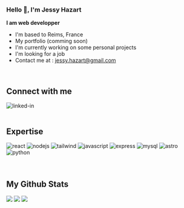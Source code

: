 ### Hello 👋, I'm Jessy Hazart

**I am web developper**

- I'm based to Reims, France
- My portfolio (comming soon)
- I'm currently working on some personal projects
- I'm looking for a job
- Contact me at : [jessy.hazart@gmail.com](jessy.hazart@gmail.com)

<br>

## Connect with me

[<img align="left" alt="linked-in" src="https://img.shields.io/badge/linkedin-%230077B5.svg?&style=for-the-badge&logo=linkedin&logoColor=white" />](https://www.linkedin.com/in/jessy-hazart3250/)

<br>
<br>

## Expertise

<div class="expert">
<img alt="react" src="https://img.shields.io/badge/react%20-%2320232a.svg?&style=for-the-badge&logo=react&logoColor=%2361DAFB" />
<img alt="nodejs" src="https://img.shields.io/badge/node.js-006600.svg?&style=for-the-badge&logo=node.js&logoColor=white/">
<img alt="tailwind" src="https://img.shields.io/badge/tailwind-004088.svg?&style=for-the-badge&logo=tailwindcss&logoColor=white/">
<img alt="javascript" src="https://img.shields.io/badge/javascript-yellow.svg?&style=for-the-badge&logo=javascript&logoColor=black/">
<img alt="express" src="https://img.shields.io/badge/express-000000.svg?&style=for-the-badge&logo=express&logoColor=black/">
<img alt="mysql" src="https://img.shields.io/badge/mysql-white.svg?&style=for-the-badge&logo=mysql&logoColor=white/">
<img alt="astro" src="https://img.shields.io/badge/astro-black.svg?&style=for-the-badge&logo=astro&logoColor=black/">
<img alt="python" src="https://img.shields.io/badge/Python-yellow.svg?&style=for-the-badge&logo=python&logoColor=black/">
</div>
<br>
<br>

## My Github Stats

<div id="githubStats">
<img src="https://github-readme-stats.vercel.app/api?username=j-hazart" />
<img src="https://streak-stats.demolab.com/?user=j-hazart" />
<img src="https://github-readme-stats.vercel.app/api/top-langs/?username=j-hazart" />

</div>
